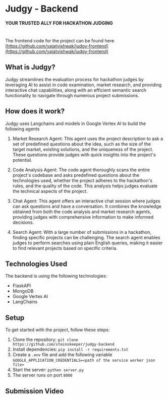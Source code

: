 # Judgy - Backend
#### YOUR TRUSTED ALLY FOR HACKATHON JUDGING
#
The frontend code for the project can be found here [https://github.com/yajatvishwak/judgy-frontend](https://github.com/yajatvishwak/judgy-frontend)

## What is Judgy?

Judgy streamlines the evaluation process for hackathon judges by leveraging AI to assist in code examination, market research, and providing interactive chat capabilities, along with an efficient semantic search functionality to navigate through numerous project submissions.

## How does it work?

Judgy uses Langchains and models in Google Vertex AI to build the following agents

1. Market Research Agent: This agent uses the project description to ask a set of predefined questions about the idea, such as the size of the target market, existing solutions, and the uniqueness of the project. These questions provide judges with quick insights into the project's potential.

2. Code Analysis Agent: The code agent thoroughly scans the entire project's codebase and asks predefined questions about the technologies used, whether the project adheres to the hackathon's rules, and the quality of the code. This analysis helps judges evaluate the technical aspects of the project.

3. Chat Agent: This agent offers an interactive chat session where judges can ask questions and have a conversation. It combines the knowledge obtained from both the code analysis and market research agents, providing judges with comprehensive information to make informed decisions.

4. Search Agent: With a large number of submissions in a hackathon, finding specific projects can be challenging. The search agent enables judges to perform searches using plain English queries, making it easier to find relevant projects based on specific criteria.


## Technologies Used

The backend is using the following technologies:

-   FlaskAPI
-   MongoDB
-   Google Vertex AI
-   LangChains


## Setup

To get started with the project, follow these steps:

1.  Clone the repository: `git clone https://github.com/steinskeeper/judgy-backend`
2.  Install dependencies: `pip install -r requirements.txt`
3.  Create a `.env` file and add the following variable `GOOGLE_APPLICATION_CREDENTIALS=<path of the service worker json file>`
4.  Start the server: `python server.py`
5.  The server runs on port `8000`


## Submission Video
[](https://youtu.be/8UYPhdfQ1-w)

